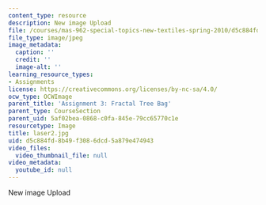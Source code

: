 ```yaml
---
content_type: resource
description: New image Upload
file: /courses/mas-962-special-topics-new-textiles-spring-2010/d5c884fd8b49f3086dcd5a879e474943_laser2.jpg
file_type: image/jpeg
image_metadata:
  caption: ''
  credit: ''
  image-alt: ''
learning_resource_types:
- Assignments
license: https://creativecommons.org/licenses/by-nc-sa/4.0/
ocw_type: OCWImage
parent_title: 'Assignment 3: Fractal Tree Bag'
parent_type: CourseSection
parent_uid: 5af02bea-0868-c0fa-845e-79cc65770c1e
resourcetype: Image
title: laser2.jpg
uid: d5c884fd-8b49-f308-6dcd-5a879e474943
video_files:
  video_thumbnail_file: null
video_metadata:
  youtube_id: null
---
```

New image Upload